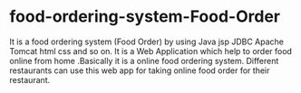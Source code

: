 # food-ordering-system-Food-Order
It is a food ordering system (Food Order) by using Java jsp JDBC Apache Tomcat html css and so on.
It is a Web Application which help to order food online from home .Basically it is a online food ordering system.
Different restaurants can use this web app for taking online food order for their restaurant.

